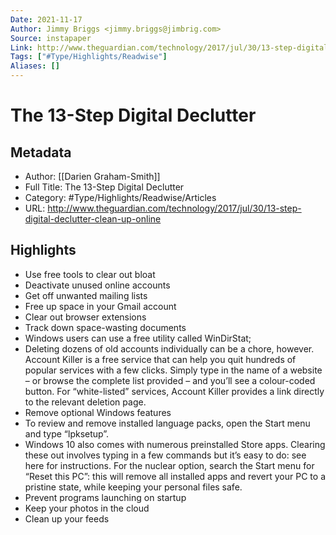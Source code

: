 ```yaml
---
Date: 2021-11-17
Author: Jimmy Briggs <jimmy.briggs@jimbrig.com>
Source: instapaper
Link: http://www.theguardian.com/technology/2017/jul/30/13-step-digital-declutter-clean-up-online
Tags: ["#Type/Highlights/Readwise"]
Aliases: []
---
```

# The 13-Step Digital Declutter

## Metadata
- Author: [[Darien Graham-Smith]]
- Full Title: The 13-Step Digital Declutter
- Category: #Type/Highlights/Readwise/Articles
- URL: http://www.theguardian.com/technology/2017/jul/30/13-step-digital-declutter-clean-up-online

## Highlights
- Use free tools to clear out bloat
- Deactivate unused online accounts
- Get off unwanted mailing lists
- Free up space in your Gmail account
- Clear out browser extensions
- Track down space-wasting documents
- Windows users can use a free utility called WinDirStat;
- Deleting dozens of old accounts individually can be a chore, however. Account Killer is a free service that can help you quit hundreds of popular services with a few clicks. Simply type in the name of a website – or browse the complete list provided – and you’ll see a colour-coded button. For “white-listed” services, Account Killer provides a link directly to the relevant deletion page.
- Remove optional Windows features
- To review and remove installed language packs, open the Start menu and type “lpksetup”.
- Windows 10 also comes with numerous preinstalled Store apps. Clearing these out involves typing in a few commands but it’s easy to do: see here for instructions. For the nuclear option, search the Start menu for “Reset this PC”: this will remove all installed apps and revert your PC to a pristine state, while keeping your personal files safe.
- Prevent programs launching on startup
- Keep your photos in the cloud
- Clean up your feeds
